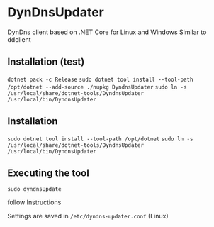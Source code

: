 # DynDnsUpdater
DynDns client based on .NET Core for Linux and Windows
Similar to ddclient

## Installation (test)
```dotnet pack -c Release```
```sudo dotnet tool install --tool-path /opt/dotnet --add-source ./nupkg DyndnsUpdater```
```sudo ln -s /usr/local/share/dotnet-tools/DyndnsUpdater /usr/local/bin/DyndnsUpdater```

## Installation
```sudo dotnet tool install --tool-path /opt/dotnet```
```sudo ln -s /usr/local/share/dotnet-tools/DyndnsUpdater /usr/local/bin/DyndnsUpdater```

## Executing the tool
```sudo dyndnsUpdate``` 

follow Instructions

Settings are saved in ```/etc/dyndns-updater.conf``` (Linux)
